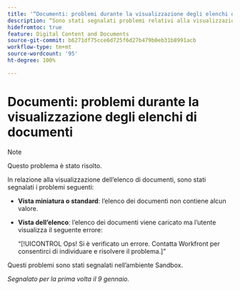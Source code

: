 ```yaml
---
title: '“Documenti: problemi durante la visualizzazione degli elenchi di documenti”'
description: “Sono stati segnalati problemi relativi alla visualizzazione degli elenchi di documenti. Trovi i dettagli in questo articolo.”
hidefromtoc: true
feature: Digital Content and Documents
source-git-commit: b6271df75cce6d725f6d27b479b0eb31b8991acb
workflow-type: tm+mt
source-wordcount: '95'
ht-degree: 100%

---
```



# Documenti: problemi durante la visualizzazione degli elenchi di documenti

>[!NOTE]
>
>Questo problema è stato risolto.

In relazione alla visualizzazione dell’elenco di documenti, sono stati segnalati i problemi seguenti:

* **Vista miniatura o standard**: l’elenco dei documenti non contiene alcun valore.
* **Vista dell’elenco**: l’elenco dei documenti viene caricato ma l’utente visualizza il seguente errore:

  “[!UICONTROL Ops! Si è verificato un errore. Contatta Workfront per consentirci di individuare e risolvere il problema.]”

Questi problemi sono stati segnalati nell’ambiente Sandbox.

_Segnalato per la prima volta il 9 gennaio._
